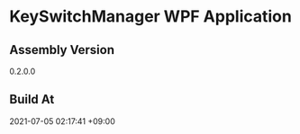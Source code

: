 KeySwitchManager WPF Application
==============================

## Assembly Version

0.2.0.0

## Build At

2021-07-05 02:17:41 +09:00
